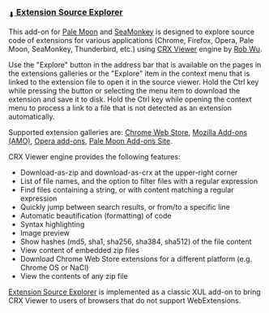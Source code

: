 ### [<sub>⬇</sub> Extension Source Explorer](https://github.com/JustOff/esrc-explorer/releases)

This add-on for [Pale Moon](https://www.palemoon.org/) and [SeaMonkey](https://www.seamonkey-project.org/) is designed to explore source code of extensions for various applications (Chrome, Firefox, Opera, Pale Moon, SeaMonkey, Thunderbird, etc.) using [CRX Viewer](https://github.com/Rob--W/crxviewer) engine by [Rob Wu](https://robwu.nl/).

Use the "Explore" button in the address bar that is available on the pages in the extensions galleries or the "Explore" item in the context menu that is linked to the extension file to open it in the source viewer. Hold the Ctrl key while pressing the button or selecting the menu item to download the extension and save it to disk. Hold the Ctrl key while opening the context menu to process a link to a file that is not detected as an extension automatically.

Supported extension galleries are: [Chrome Web Store](https://chrome.google.com/webstore/), [Mozilla Add-ons (AMO)](https://addons.mozilla.org/), [Opera add-ons](https://addons.opera.com/), [Pale Moon Add-ons Site](https://addons.palemoon.org/).

CRX Viewer engine provides the following features:

  - Download-as-zip and download-as-crx at the upper-right corner
  - List of file names, and the option to filter files with a regular expression
  - Find files containing a string, or with content matching a regular expression
  - Quickly jump between search results, or from/to a specific line
  - Automatic beautification (formatting) of code
  - Syntax highlighting
  - Image preview
  - Show hashes (md5, sha1, sha256, sha384, sha512) of the file content
  - View content of embedded zip files
  - Download Chrome Web Store extensions for a different platform (e.g. Chrome OS or NaCl)
  - View the contents of any zip file

[Extension Source Explorer](https://github.com/JustOff/esrc-explorer/releases) is implemented as a classic XUL add-on to bring CRX Viewer to users of browsers that do not support WebExtensions.
